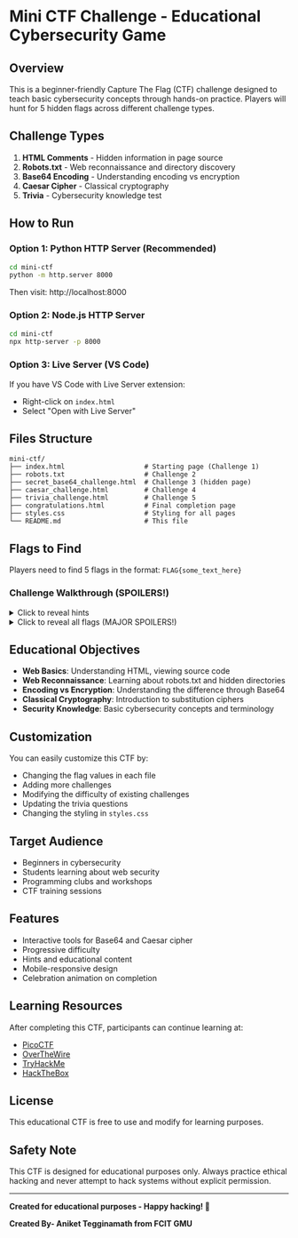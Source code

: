 # Mini CTF Challenge - Educational Cybersecurity Game

## Overview
This is a beginner-friendly Capture The Flag (CTF) challenge designed to teach basic cybersecurity concepts through hands-on practice. Players will hunt for 5 hidden flags across different challenge types.

## Challenge Types
1. **HTML Comments** - Hidden information in page source
2. **Robots.txt** - Web reconnaissance and directory discovery
3. **Base64 Encoding** - Understanding encoding vs encryption
4. **Caesar Cipher** - Classical cryptography
5. **Trivia** - Cybersecurity knowledge test

## How to Run

### Option 1: Python HTTP Server (Recommended)
```bash
cd mini-ctf
python -m http.server 8000
```
Then visit: http://localhost:8000

### Option 2: Node.js HTTP Server
```bash
cd mini-ctf
npx http-server -p 8000
```

### Option 3: Live Server (VS Code)
If you have VS Code with Live Server extension:
- Right-click on `index.html`
- Select "Open with Live Server"

## Files Structure
```
mini-ctf/
├── index.html                    # Starting page (Challenge 1)
├── robots.txt                    # Challenge 2
├── secret_base64_challenge.html  # Challenge 3 (hidden page)
├── caesar_challenge.html         # Challenge 4
├── trivia_challenge.html         # Challenge 5
├── congratulations.html          # Final completion page
├── styles.css                    # Styling for all pages
└── README.md                     # This file
```

## Flags to Find
Players need to find 5 flags in the format: `FLAG{some_text_here}`

### Challenge Walkthrough (SPOILERS!)
<details>
<summary>Click to reveal hints</summary>

1. **HTML Comment Flag**: View page source of index.html
2. **Robots.txt Flag**: Check /robots.txt file
3. **Base64 Flag**: Decode the message on the secret page
4. **Caesar Flag**: Use ROT13 to decode the message
5. **Trivia Flag**: Answer all questions correctly

</details>

<details>
<summary>Click to reveal all flags (MAJOR SPOILERS!)</summary>

1. FLAG{html_c0mments_r3v3al_s3cr3ts}
2. FLAG{r0b0ts_txt_h1d3s_s3cr3ts}
3. FLAG{base64_is_n0t_encrypti0n}
4. FLAG{caesar_cipher_is_2000_years_old}
5. FLAG{m4st3r_0f_cyb3rs3cur1ty_tr1v1a}

</details>

## Educational Objectives
- **Web Basics**: Understanding HTML, viewing source code
- **Web Reconnaissance**: Learning about robots.txt and hidden directories
- **Encoding vs Encryption**: Understanding the difference through Base64
- **Classical Cryptography**: Introduction to substitution ciphers
- **Security Knowledge**: Basic cybersecurity concepts and terminology

## Customization
You can easily customize this CTF by:
- Changing the flag values in each file
- Adding more challenges
- Modifying the difficulty of existing challenges
- Updating the trivia questions
- Changing the styling in `styles.css`

## Target Audience
- Beginners in cybersecurity
- Students learning about web security
- Programming clubs and workshops
- CTF training sessions

## Features
- Interactive tools for Base64 and Caesar cipher
- Progressive difficulty
- Hints and educational content
- Mobile-responsive design
- Celebration animation on completion

## Learning Resources
After completing this CTF, participants can continue learning at:
- [PicoCTF](https://picoctf.org/)
- [OverTheWire](https://overthewire.org/wargames/)
- [TryHackMe](https://tryhackme.com/)
- [HackTheBox](https://www.hackthebox.eu/)

## License
This educational CTF is free to use and modify for learning purposes.

## Safety Note
This CTF is designed for educational purposes only. Always practice ethical hacking and never attempt to hack systems without explicit permission.

---
**Created for educational purposes - Happy hacking! 🎯**

**Created By- Aniket Tegginamath from FCIT GMU**
